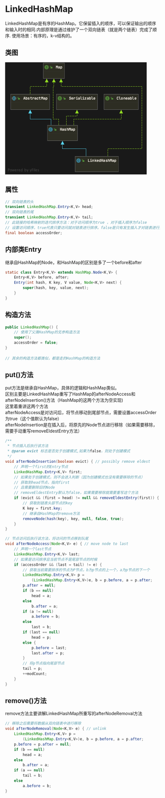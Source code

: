 # LinkedHashMap

LinkedHashMap是有序的HashMap。它保留插入的顺序，可以保证输出的顺序和输入时的相同.内部原理是通过维护了一个双向链表（就是两个链表）完成了顺序.
使用场景：有序的，k-v结构的。

## 类图

![LinkedHashMap](image/LinkedHashMap.jpg)

## 属性

~~~ java
// 双向链表的头
transient LinkedHashMap.Entry<K,V> head;
// 双向链表的尾
transient LinkedHashMap.Entry<K,V> tail;
// 此链接的哈希映射的迭代排序方法：对于访问顺序为true ，对于插入顺序为false 
// 设置访问顺序，true代表只要访问就对链表进行排序。false是只有发生插入才对链表进行排序
final boolean accessOrder;
~~~

## 内部类Entry

继承自HashMap的Node，和HashMap的区别是多了一个before和after

~~~ java
static class Entry<K,V> extends HashMap.Node<K,V> {
    Entry<K,V> before, after;
    Entry(int hash, K key, V value, Node<K,V> next) {
        super(hash, key, value, next);
    }
}
~~~

## 构造方法

~~~ java
public LinkedHashMap() {
    // 使用了父类HashMap的无参构造方法
    super();
    accessOrder = false;
}

// 其余的构造方法都类似，都是走的HashMap的构造方法
~~~

## put()方法

put方法是继承自HashMap，具体的逻辑和HashMap类似。  
区别主要是LinkedHashMap重写了HashMap的afterNodeAccess和afterNodeInsertion()方法（HashMap的这两个方法为空实现)  
这里着重讲这两个方法  
afterNodeAccess是对访问后，将节点移动到尾部节点，需要设置accessOrder为true（这个值默认为false）  
afterNodeInsertion是在插入后，将原先的Node节点进行移除（如果需要移除，需要手动重写removeEldestEntry方法）

~~~ java
/**
 * 节点插入后执行该方法
 * @param evict 标志是否处于创建模式,如果为false，则处于创建模式
 */
void afterNodeInsertion(boolean evict) { // possibly remove eldest
    // 声明一个first的Entry节点
    LinkedHashMap.Entry<K,V> first;
    // 如果处于创建模式，则不会进入判断（因为创建模式也没有需要移除的节点）
    // 获取到head节点，指向first
    // 且需要删除旧的Node
    // removeEldestEntry默认为false，如果需要移除就需要重写这个方法
    if (evict && (first = head) != null && removeEldestEntry(first)) {
        // 获取到链表头部节点的key
        K key = first.key;
        // 继承自HashMap的remove方法
        removeNode(hash(key), key, null, false, true);
    }
}
~~~

~~~ java
// 节点访问后执行该方法，将访问的节点移到队尾
void afterNodeAccess(Node<K,V> e) { // move node to last
    // 声明一个last节点
    LinkedHashMap.Entry<K,V> last;
    // 如果是访问排序且当前节点不是尾部节点的时候
    if (accessOrder && (last = tail) != e) {
        // 获取当前需要排序的节点为P节点，b为p节点的上一个，a为p节点的下一个
        LinkedHashMap.Entry<K,V> p =
            (LinkedHashMap.Entry<K,V>)e, b = p.before, a = p.after;
        p.after = null;
        if (b == null)
            head = a;
        else
            b.after = a;
        if (a != null)
            a.before = b;
        else
            last = b;
        if (last == null)
            head = p;
        else {
            p.before = last;
            last.after = p;
        }
        // 将p节点指向尾部节点
        tail = p;
        ++modCount;
    }
}
~~~

## remove()方法

remove方法主要讲解LinkedHashMap所重写的afterNodeRemoval方法

~~~ java
// 移除之后需要将数据从双向链表中进行移除
void afterNodeRemoval(Node<K,V> e) { // unlink
    LinkedHashMap.Entry<K,V> p =
        (LinkedHashMap.Entry<K,V>)e, b = p.before, a = p.after;
    p.before = p.after = null;
    if (b == null)
        head = a;
    else
        b.after = a;
    if (a == null)
        tail = b;
    else
        a.before = b;
}
~~~

